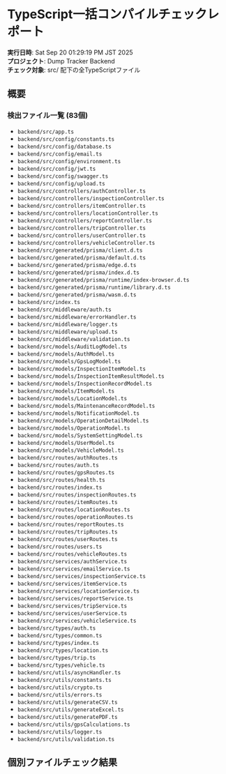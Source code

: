 # TypeScript一括コンパイルチェックレポート

**実行日時**: Sat Sep 20 01:29:19 PM JST 2025  
**プロジェクト**: Dump Tracker Backend  
**チェック対象**: src/ 配下の全TypeScriptファイル

## 概要

### 検出ファイル一覧 (83個)

- `backend/src/app.ts`
- `backend/src/config/constants.ts`
- `backend/src/config/database.ts`
- `backend/src/config/email.ts`
- `backend/src/config/environment.ts`
- `backend/src/config/jwt.ts`
- `backend/src/config/swagger.ts`
- `backend/src/config/upload.ts`
- `backend/src/controllers/authController.ts`
- `backend/src/controllers/inspectionController.ts`
- `backend/src/controllers/itemController.ts`
- `backend/src/controllers/locationController.ts`
- `backend/src/controllers/reportController.ts`
- `backend/src/controllers/tripController.ts`
- `backend/src/controllers/userController.ts`
- `backend/src/controllers/vehicleController.ts`
- `backend/src/generated/prisma/client.d.ts`
- `backend/src/generated/prisma/default.d.ts`
- `backend/src/generated/prisma/edge.d.ts`
- `backend/src/generated/prisma/index.d.ts`
- `backend/src/generated/prisma/runtime/index-browser.d.ts`
- `backend/src/generated/prisma/runtime/library.d.ts`
- `backend/src/generated/prisma/wasm.d.ts`
- `backend/src/index.ts`
- `backend/src/middleware/auth.ts`
- `backend/src/middleware/errorHandler.ts`
- `backend/src/middleware/logger.ts`
- `backend/src/middleware/upload.ts`
- `backend/src/middleware/validation.ts`
- `backend/src/models/AuditLogModel.ts`
- `backend/src/models/AuthModel.ts`
- `backend/src/models/GpsLogModel.ts`
- `backend/src/models/InspectionItemModel.ts`
- `backend/src/models/InspectionItemResultModel.ts`
- `backend/src/models/InspectionRecordModel.ts`
- `backend/src/models/ItemModel.ts`
- `backend/src/models/LocationModel.ts`
- `backend/src/models/MaintenanceRecordModel.ts`
- `backend/src/models/NotificationModel.ts`
- `backend/src/models/OperationDetailModel.ts`
- `backend/src/models/OperationModel.ts`
- `backend/src/models/SystemSettingModel.ts`
- `backend/src/models/UserModel.ts`
- `backend/src/models/VehicleModel.ts`
- `backend/src/routes/authRoutes.ts`
- `backend/src/routes/auth.ts`
- `backend/src/routes/gpsRoutes.ts`
- `backend/src/routes/health.ts`
- `backend/src/routes/index.ts`
- `backend/src/routes/inspectionRoutes.ts`
- `backend/src/routes/itemRoutes.ts`
- `backend/src/routes/locationRoutes.ts`
- `backend/src/routes/operationRoutes.ts`
- `backend/src/routes/reportRoutes.ts`
- `backend/src/routes/tripRoutes.ts`
- `backend/src/routes/userRoutes.ts`
- `backend/src/routes/users.ts`
- `backend/src/routes/vehicleRoutes.ts`
- `backend/src/services/authService.ts`
- `backend/src/services/emailService.ts`
- `backend/src/services/inspectionService.ts`
- `backend/src/services/itemService.ts`
- `backend/src/services/locationService.ts`
- `backend/src/services/reportService.ts`
- `backend/src/services/tripService.ts`
- `backend/src/services/userService.ts`
- `backend/src/services/vehicleService.ts`
- `backend/src/types/auth.ts`
- `backend/src/types/common.ts`
- `backend/src/types/index.ts`
- `backend/src/types/location.ts`
- `backend/src/types/trip.ts`
- `backend/src/types/vehicle.ts`
- `backend/src/utils/asyncHandler.ts`
- `backend/src/utils/constants.ts`
- `backend/src/utils/crypto.ts`
- `backend/src/utils/errors.ts`
- `backend/src/utils/generateCSV.ts`
- `backend/src/utils/generateExcel.ts`
- `backend/src/utils/generatePDF.ts`
- `backend/src/utils/gpsCalculations.ts`
- `backend/src/utils/logger.ts`
- `backend/src/utils/validation.ts`

## 個別ファイルチェック結果

